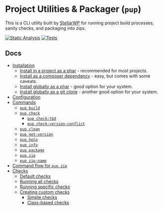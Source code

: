 # **P**roject **U**tilities &amp; **P**ackager (`pup`)

This is a CLI utility built by [StellarWP](https://stellarwp.com) for running project build processes, sanity checks, and packaging into zips.

[![Static Analysis](https://github.com/stellarwp/pup/actions/workflows/static-analysis.yml/badge.svg)](https://github.com/stellarwp/pup/actions/workflows/static-analysis.yml) [![Tests](https://github.com/stellarwp/pup/workflows/Tests/badge.svg)](https://github.com/stellarwp/pup/actions?query=branch%3Amain)

## Docs

* [Installation](/docs/installation.md)
  * [Install in a project as a phar](#install-in-a-project-as-a-phar) - recommended for most projects.
  * [Install as a composer dependency](#install-as-a-composer-dependency) - easy, but comes with some caveats.
  * [Install globally as a phar](#install-globally-as-a-phar) - good option for your system.
  * [Install globally as a git clone](#install-globally-as-a-git-clone) - another good option for your system.
* [Configuration](/docs/configuration.md)
* [Commands](/docs/commands.md)
  * [`pup build`](/docs/commands.md#pup-build)
  * [`pup check`](/docs/commands.md#pup-check)
    * [`pup check:tbd`](/docs/commands.md#pup-checktbd)
    * [`pup check:version-conflict`](/docs/commands.md#pup-checkversion-conflict)
  * [`pup clean`](/docs/commands.md#pup-clean)
  * [`pup get-version`](/docs/commands.md#pup-get-version)
  * [`pup help`](/docs/commands.md#pup-help)
  * [`pup info`](/docs/commands.md#pup-info)
  * [`pup package`](/docs/commands.md#pup-package)
  * [`pup zip`](/docs/commands.md#pup-zip)
  * [`pup zip-name`](/docs/commands.md#pup-zip-name)
* [Command flow for `pup zip`](/docs/flow.md)
* [Checks](/docs/checks.md)
  * [Default checks](#default-checks)
  * [Running all checks](#running-all-checks)
  * [Running specific checks](#running-specific-checks)
  * [Creating custom checks](#creating-custom-checks)
    * [Simple checks](#simple-checks)
    * [Class-based checks](#class-based-checks)
